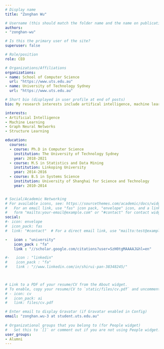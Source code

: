 ```yaml
---
# Display name
title: "Zonghan Wu"

# Username (this should match the folder name and the name on publications)
authors:
- "zonghan-wu"

# Is this the primary user of the site?
superuser: false

# Role/position
role: CEO 

# Organizations/Affiliations
organizations:
- name: School of Computer Science
  url: "https://www.uts.edu.au"
- name: University of Technology Sydney
  url: "https://www.uts.edu.au"

# Short bio (displayed in user profile at end of posts)
bio: My research interests include artifical intelligence, machine learning, graph neural networks, and structure learning.

interests:
- Artificial Intelligence
- Machine Learning
- Graph Neural Networks
- Structure Learning

education:
  courses:
  - course: Ph.D in Computer Science
    institution: The University of Technology Sydney
    year: 2018-2021
  - course: M.S in Statistics and Data Mining
    institution: Linkoping University
    year: 2014-2016
  - course: B.S in Systems Science
    institution: University of Shanghai for Science and Technology
    year: 2010-2014


# Social/Academic Networking
# For available icons, see: https://sourcethemes.com/academic/docs/widgets/#icons
#   For an email link, use "fas" icon pack, "envelope" icon, and a link in the
#   form "mailto:your-email@example.com" or "#contact" for contact widget.
social:
#- icon: envelope
#  icon_pack: fas
#  link: "#contact"  # For a direct email link, use "mailto:test@example.org".

-   icon : "university"
    icon_pack : "fa"
    link : "//scholar.google.com/citations?user=SzH0tgMAAAAJ&hl=en"

#-   icon : "linkedin"
#    icon_pack : "fa"
#    link : "//www.linkedin.com/in/shirui-pan-38348245/"
    


# Link to a PDF of your resume/CV from the About widget.
# To enable, copy your resume/CV to `static/files/cv.pdf` and uncomment the lines below.  
# - icon: cv
#   icon_pack: ai
#   link: files/cv.pdf

# Enter email to display Gravatar (if Gravatar enabled in Config)
email: "zonghan.wu-3 at student.uts.edu.au"
  
# Organizational groups that you belong to (for People widget)
#   Set this to `[]` or comment out if you are not using People widget.  
user_groups:
- Alumni
---
```

